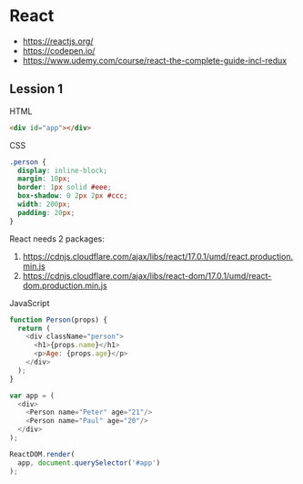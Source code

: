 # React

- https://reactjs.org/
- https://codepen.io/
- https://www.udemy.com/course/react-the-complete-guide-incl-redux

## Lession 1

HTML
~~~html
<div id="app"></div>
~~~

CSS
~~~css
.person {
  display: inline-block;
  margin: 10px;
  border: 1px solid #eee;
  box-shadow: 0 2px 2px #ccc;
  width: 200px;
  padding: 20px;
}
~~~

React needs 2 packages:

1. https://cdnjs.cloudflare.com/ajax/libs/react/17.0.1/umd/react.production.min.js
2. https://cdnjs.cloudflare.com/ajax/libs/react-dom/17.0.1/umd/react-dom.production.min.js

JavaScript
~~~js
function Person(props) {
  return (
    <div className="person">
      <h1>{props.name}</h1>
      <p>Age: {props.age}</p>
    </div>
  );
}

var app = (
  <div>
    <Person name="Peter" age="21"/>
    <Person name="Paul" age="20"/>
  </div>
);

ReactDOM.render(
  app, document.querySelector('#app')
);
~~~

